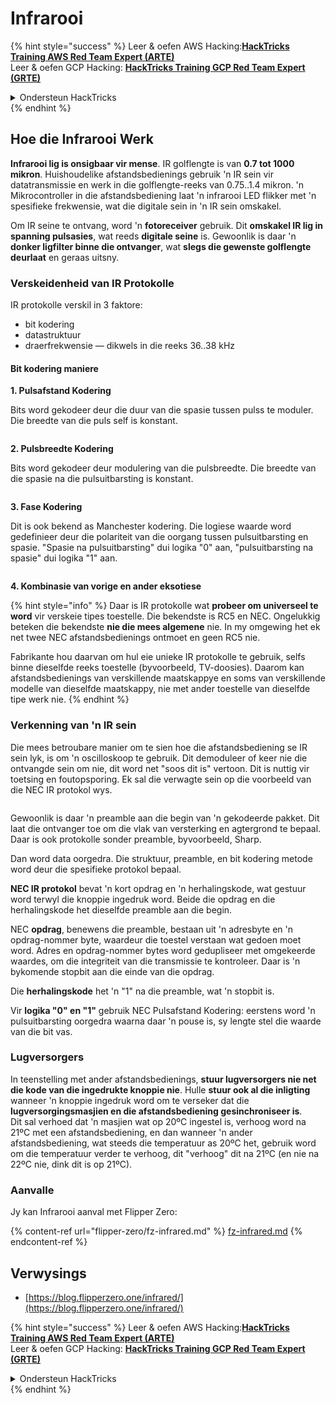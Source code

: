 # Infrarooi

{% hint style="success" %}
Leer & oefen AWS Hacking:<img src="/.gitbook/assets/arte.png" alt="" data-size="line">[**HackTricks Training AWS Red Team Expert (ARTE)**](https://training.hacktricks.xyz/courses/arte)<img src="/.gitbook/assets/arte.png" alt="" data-size="line">\
Leer & oefen GCP Hacking: <img src="/.gitbook/assets/grte.png" alt="" data-size="line">[**HackTricks Training GCP Red Team Expert (GRTE)**<img src="/.gitbook/assets/grte.png" alt="" data-size="line">](https://training.hacktricks.xyz/courses/grte)

<details>

<summary>Ondersteun HackTricks</summary>

* Kyk na die [**subskripsie planne**](https://github.com/sponsors/carlospolop)!
* **Sluit aan by die** 💬 [**Discord groep**](https://discord.gg/hRep4RUj7f) of die [**telegram groep**](https://t.me/peass) of **volg** ons op **Twitter** 🐦 [**@hacktricks\_live**](https://twitter.com/hacktricks\_live)**.**
* **Deel hacking truuks deur PRs in te dien na die** [**HackTricks**](https://github.com/carlospolop/hacktricks) en [**HackTricks Cloud**](https://github.com/carlospolop/hacktricks-cloud) github repos.

</details>
{% endhint %}

## Hoe die Infrarooi Werk <a href="#how-the-infrared-port-works" id="how-the-infrared-port-works"></a>

**Infrarooi lig is onsigbaar vir mense**. IR golflengte is van **0.7 tot 1000 mikron**. Huishoudelike afstandsbedienings gebruik 'n IR sein vir datatransmissie en werk in die golflengte-reeks van 0.75..1.4 mikron. 'n Mikrocontroller in die afstandsbediening laat 'n infrarooi LED flikker met 'n spesifieke frekwensie, wat die digitale sein in 'n IR sein omskakel.

Om IR seine te ontvang, word 'n **fotoreceiver** gebruik. Dit **omskakel IR lig in spanning pulsasies**, wat reeds **digitale seine** is. Gewoonlik is daar 'n **donker ligfilter binne die ontvanger**, wat **slegs die gewenste golflengte deurlaat** en geraas uitsny.

### Verskeidenheid van IR Protokolle <a href="#variety-of-ir-protocols" id="variety-of-ir-protocols"></a>

IR protokolle verskil in 3 faktore:

* bit kodering
* datastruktuur
* draerfrekwensie — dikwels in die reeks 36..38 kHz

#### Bit kodering maniere <a href="#bit-encoding-ways" id="bit-encoding-ways"></a>

**1. Pulsafstand Kodering**

Bits word gekodeer deur die duur van die spasie tussen pulss te moduler. Die breedte van die puls self is konstant.

<figure><img src="../../.gitbook/assets/image (295).png" alt=""><figcaption></figcaption></figure>

**2. Pulsbreedte Kodering**

Bits word gekodeer deur modulering van die pulsbreedte. Die breedte van die spasie na die pulsuitbarsting is konstant.

<figure><img src="../../.gitbook/assets/image (282).png" alt=""><figcaption></figcaption></figure>

**3. Fase Kodering**

Dit is ook bekend as Manchester kodering. Die logiese waarde word gedefinieer deur die polariteit van die oorgang tussen pulsuitbarsting en spasie. "Spasie na pulsuitbarsting" dui logika "0" aan, "pulsuitbarsting na spasie" dui logika "1" aan.

<figure><img src="../../.gitbook/assets/image (634).png" alt=""><figcaption></figcaption></figure>

**4. Kombinasie van vorige en ander eksotiese**

{% hint style="info" %}
Daar is IR protokolle wat **probeer om universeel te word** vir verskeie tipes toestelle. Die bekendste is RC5 en NEC. Ongelukkig beteken die bekendste **nie die mees algemene** nie. In my omgewing het ek net twee NEC afstandsbedienings ontmoet en geen RC5 nie.

Fabrikante hou daarvan om hul eie unieke IR protokolle te gebruik, selfs binne dieselfde reeks toestelle (byvoorbeeld, TV-doosies). Daarom kan afstandsbedienings van verskillende maatskappye en soms van verskillende modelle van dieselfde maatskappy, nie met ander toestelle van dieselfde tipe werk nie.
{% endhint %}

### Verkenning van 'n IR sein

Die mees betroubare manier om te sien hoe die afstandsbediening se IR sein lyk, is om 'n oscilloskoop te gebruik. Dit demoduleer of keer nie die ontvangde sein om nie, dit word net "soos dit is" vertoon. Dit is nuttig vir toetsing en foutopsporing. Ek sal die verwagte sein op die voorbeeld van die NEC IR protokol wys.

<figure><img src="../../.gitbook/assets/image (235).png" alt=""><figcaption></figcaption></figure>

Gewoonlik is daar 'n preamble aan die begin van 'n gekodeerde pakket. Dit laat die ontvanger toe om die vlak van versterking en agtergrond te bepaal. Daar is ook protokolle sonder preamble, byvoorbeeld, Sharp.

Dan word data oorgedra. Die struktuur, preamble, en bit kodering metode word deur die spesifieke protokol bepaal.

**NEC IR protokol** bevat 'n kort opdrag en 'n herhalingskode, wat gestuur word terwyl die knoppie ingedruk word. Beide die opdrag en die herhalingskode het dieselfde preamble aan die begin.

NEC **opdrag**, benewens die preamble, bestaan uit 'n adresbyte en 'n opdrag-nommer byte, waardeur die toestel verstaan wat gedoen moet word. Adres en opdrag-nommer bytes word gedupliseer met omgekeerde waardes, om die integriteit van die transmissie te kontroleer. Daar is 'n bykomende stopbit aan die einde van die opdrag.

Die **herhalingskode** het 'n "1" na die preamble, wat 'n stopbit is.

Vir **logika "0" en "1"** gebruik NEC Pulsafstand Kodering: eerstens word 'n pulsuitbarsting oorgedra waarna daar 'n pouse is, sy lengte stel die waarde van die bit vas.

### Lugversorgers

In teenstelling met ander afstandsbedienings, **stuur lugversorgers nie net die kode van die ingedrukte knoppie nie**. Hulle **stuur ook al die inligting** wanneer 'n knoppie ingedruk word om te verseker dat die **lugversorgingsmasjien en die afstandsbediening gesinchroniseer is**.\
Dit sal verhoed dat 'n masjien wat op 20ºC ingestel is, verhoog word na 21ºC met een afstandsbediening, en dan wanneer 'n ander afstandsbediening, wat steeds die temperatuur as 20ºC het, gebruik word om die temperatuur verder te verhoog, dit "verhoog" dit na 21ºC (en nie na 22ºC nie, dink dit is op 21ºC).

### Aanvalle

Jy kan Infrarooi aanval met Flipper Zero:

{% content-ref url="flipper-zero/fz-infrared.md" %}
[fz-infrared.md](flipper-zero/fz-infrared.md)
{% endcontent-ref %}

## Verwysings

* [https://blog.flipperzero.one/infrared/](https://blog.flipperzero.one/infrared/)

{% hint style="success" %}
Leer & oefen AWS Hacking:<img src="/.gitbook/assets/arte.png" alt="" data-size="line">[**HackTricks Training AWS Red Team Expert (ARTE)**](https://training.hacktricks.xyz/courses/arte)<img src="/.gitbook/assets/arte.png" alt="" data-size="line">\
Leer & oefen GCP Hacking: <img src="/.gitbook/assets/grte.png" alt="" data-size="line">[**HackTricks Training GCP Red Team Expert (GRTE)**<img src="/.gitbook/assets/grte.png" alt="" data-size="line">](https://training.hacktricks.xyz/courses/grte)

<details>

<summary>Ondersteun HackTricks</summary>

* Kyk na die [**subskripsie planne**](https://github.com/sponsors/carlospolop)!
* **Sluit aan by die** 💬 [**Discord groep**](https://discord.gg/hRep4RUj7f) of die [**telegram groep**](https://t.me/peass) of **volg** ons op **Twitter** 🐦 [**@hacktricks\_live**](https://twitter.com/hacktricks\_live)**.**
* **Deel hacking truuks deur PRs in te dien na die** [**HackTricks**](https://github.com/carlospolop/hacktricks) en [**HackTricks Cloud**](https://github.com/carlospolop/hacktricks-cloud) github repos.

</details>
{% endhint %}
